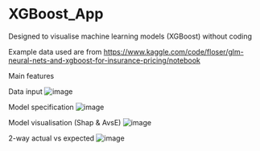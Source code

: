 # XGBoost_App
Designed to visualise machine learning models (XGBoost) without coding

Example data used are from https://www.kaggle.com/code/floser/glm-neural-nets-and-xgboost-for-insurance-pricing/notebook

Main features

Data input
![image](https://user-images.githubusercontent.com/97180173/173072702-61a97cff-46cd-4e4d-8d33-fa2dc8b40f84.png)

Model specification
![image](https://user-images.githubusercontent.com/97180173/173072806-aa0fed3e-5ff3-41a0-a3ff-08683072675c.png)

Model visualisation (Shap & AvsE)
![image](https://user-images.githubusercontent.com/97180173/173072544-b746fbdc-7fed-45f8-9433-0423a23e5ad1.png)

2-way actual vs expected
![image](https://user-images.githubusercontent.com/97180173/173073103-36cdfe59-6e6b-45ff-a13d-a5e2ec5bc208.png)




